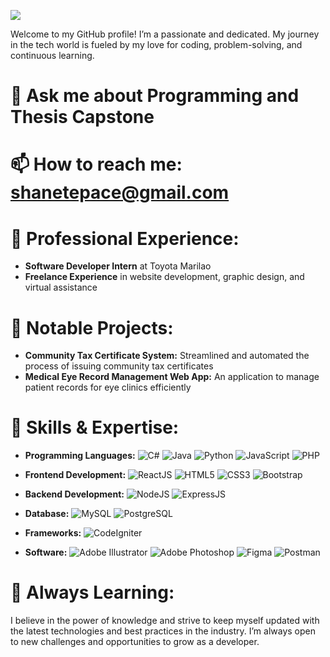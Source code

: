 ![](https://scontent.fcrk1-2.fna.fbcdn.net/v/t39.30808-6/449439565_2136126783439149_4063343886367045516_n.jpg?_nc_cat=110&ccb=1-7&_nc_sid=cc71e4&_nc_eui2=AeFIUpNdvXzzQbcosgAimwW5cY201uIw6VRxjbTW4jDpVDhLQLxV7r7FY75B76_lCoVhhX3eaJwVWRwcfOqn16Ma&_nc_ohc=FoKSH54mofEQ7kNvgGeNBUm&_nc_ht=scontent.fcrk1-2.fna&oh=00_AYCRHgt-bAxTcNpRySFeZOcNQpLJHLSEjDLgL77Su8s5rw&oe=6685BD75)

Welcome to my GitHub profile! I’m a passionate and dedicated. My journey in the tech world is fueled by my love for coding, problem-solving, and continuous learning.

# 💬 **Ask me about Programming and Thesis Capstone**

# 📫 **How to reach me: shanetepace@gmail.com** 

# 💼 Professional Experience:

- **Software Developer Intern** at Toyota Marilao
- **Freelance Experience** in website development, graphic design, and virtual assistance

# 🌟 Notable Projects:

- **Community Tax Certificate System:** Streamlined and automated the process of issuing community tax certificates
- **Medical Eye Record Management Web App:** An application to manage patient records for eye clinics efficiently

# 🚀 Skills & Expertise:

- **Programming Languages:** ![C#](https://img.shields.io/badge/C%23-239120?style=for-the-badge&logo=c-sharp&logoColor=white) ![Java](https://img.shields.io/badge/Java-ED8B00?style=for-the-badge&logo=java&logoColor=white) ![Python](https://img.shields.io/badge/Python-3776AB?style=for-the-badge&logo=python&logoColor=white) ![JavaScript](https://img.shields.io/badge/JavaScript-F7DF1E?style=for-the-badge&logo=javascript&logoColor=black) ![PHP](https://img.shields.io/badge/PHP-777BB4?style=for-the-badge&logo=php&logoColor=white)

- **Frontend Development:** ![ReactJS](https://img.shields.io/badge/React-20232A?style=for-the-badge&logo=react&logoColor=61DAFB) ![HTML5](https://img.shields.io/badge/HTML5-E34F26?style=for-the-badge&logo=html5&logoColor=white) ![CSS3](https://img.shields.io/badge/CSS3-1572B6?style=for-the-badge&logo=css3&logoColor=white) ![Bootstrap](https://img.shields.io/badge/Bootstrap-563D7C?style=for-the-badge&logo=bootstrap&logoColor=white)

- **Backend Development:** ![NodeJS](https://img.shields.io/badge/Node.js-43853D?style=for-the-badge&logo=node-dot-js&logoColor=white) ![ExpressJS](https://img.shields.io/badge/Express.js-000000?style=for-the-badge&logo=express&logoColor=white)

- **Database:** ![MySQL](https://img.shields.io/badge/MySQL-4479A1?style=for-the-badge&logo=mysql&logoColor=white) ![PostgreSQL](https://img.shields.io/badge/PostgreSQL-316192?style=for-the-badge&logo=postgresql&logoColor=white)

- **Frameworks:** ![CodeIgniter](https://img.shields.io/badge/CodeIgniter-EF4223?style=for-the-badge&logo=codeigniter&logoColor=white)

- **Software:** ![Adobe Illustrator](https://img.shields.io/badge/Adobe%20Illustrator-FF9A00?style=for-the-badge&logo=adobe%20illustrator&logoColor=white) ![Adobe Photoshop](https://img.shields.io/badge/Adobe%20Photoshop-31A8FF?style=for-the-badge&logo=adobe%20photoshop&logoColor=white) ![Figma](https://img.shields.io/badge/Figma-F24E1E?style=for-the-badge&logo=figma&logoColor=white) ![Postman](https://img.shields.io/badge/Postman-FF6C37?style=for-the-badge&logo=postman&logoColor=white) 


# 🌱 Always Learning:

I believe in the power of knowledge and strive to keep myself updated with the latest technologies and best practices in the industry. I’m always open to new challenges and opportunities to grow as a developer.
